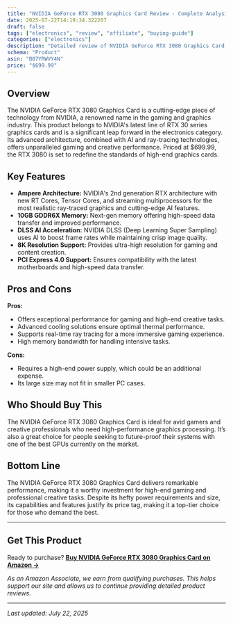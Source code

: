 ```yaml
---
title: "NVIDIA GeForce RTX 3080 Graphics Card Review - Complete Analysis & Buying Guide"
date: 2025-07-22T14:19:34.322207
draft: false
tags: ["electronics", "review", "affiliate", "buying-guide"]
categories: ["electronics"]
description: "Detailed review of NVIDIA GeForce RTX 3080 Graphics Card. Features, pros, cons, and buying recommendations."
schema: "Product"
asin: "B07YRWVY4N"
price: "$699.99"
---
```


## Overview
The NVIDIA GeForce RTX 3080 Graphics Card is a cutting-edge piece of technology from NVIDIA, a renowned name in the gaming and graphics industry. This product belongs to NVIDIA's latest line of RTX 30 series graphics cards and is a significant leap forward in the electronics category. Its advanced architecture, combined with AI and ray-tracing technologies, offers unparalleled gaming and creative performance. Priced at $699.99, the RTX 3080 is set to redefine the standards of high-end graphics cards.

## Key Features
- **Ampere Architecture:** NVIDIA's 2nd generation RTX architecture with new RT Cores, Tensor Cores, and streaming multiprocessors for the most realistic ray-traced graphics and cutting-edge AI features.
- **10GB GDDR6X Memory:** Next-gen memory offering high-speed data transfer and improved performance.
- **DLSS AI Acceleration:** NVIDIA DLSS (Deep Learning Super Sampling) uses AI to boost frame rates while maintaining crisp image quality.
- **8K Resolution Support:** Provides ultra-high resolution for gaming and content creation.
- **PCI Express 4.0 Support:** Ensures compatibility with the latest motherboards and high-speed data transfer.

## Pros and Cons
**Pros:**
- Offers exceptional performance for gaming and high-end creative tasks.
- Advanced cooling solutions ensure optimal thermal performance.
- Supports real-time ray tracing for a more immersive gaming experience.
- High memory bandwidth for handling intensive tasks.

**Cons:** 
- Requires a high-end power supply, which could be an additional expense.
- Its large size may not fit in smaller PC cases.

## Who Should Buy This
The NVIDIA GeForce RTX 3080 Graphics Card is ideal for avid gamers and creative professionals who need high-performance graphics processing. It’s also a great choice for people seeking to future-proof their systems with one of the best GPUs currently on the market.

## Bottom Line
The NVIDIA GeForce RTX 3080 Graphics Card delivers remarkable performance, making it a worthy investment for high-end gaming and professional creative tasks. Despite its hefty power requirements and size, its capabilities and features justify its price tag, making it a top-tier choice for those who demand the best.

---

## Get This Product

Ready to purchase? **[Buy NVIDIA GeForce RTX 3080 Graphics Card on Amazon →](https://amzn.to/44YkXSB)**

*As an Amazon Associate, we earn from qualifying purchases. This helps support our site and allows us to continue providing detailed product reviews.*

---

*Last updated: July 22, 2025*